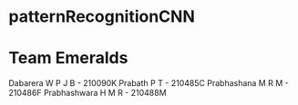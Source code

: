 # patternRecognitionCNN

# Team Emeralds
  Dabarera W P J B - 210090K
  Prabath P T - 210485C
  Prabhashana M R M - 210486F
  Prabhashwara H M R - 210488M
  
